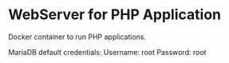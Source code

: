 # WebServer for PHP Application

Docker container to run PHP applications.

MariaDB default credentials:
Username: root
Password: root


